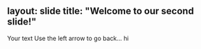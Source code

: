 layout: slide
title: "Welcome to our second slide!"
---
Your text
Use the left arrow to go back... hi
